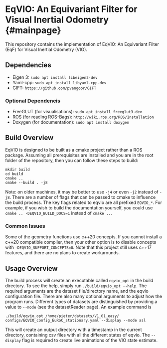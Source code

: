 # EqVIO: An Equivariant Filter for Visual Inertial Odometry {#mainpage}

This repository contains the implementation of EqVIO: An Equivariant Filter (EqF) for Visual Inertial Odometry (VIO).

## Dependencies

- Eigen 3: `sudo apt install libeigen3-dev`
- Yaml-cpp: `sudo apt install libyaml-cpp-dev`
- GIFT: `https://github.com/pvangoor/GIFT`

### Optional Dependencis

- FreeGLUT (for visualisations): `sudo apt install freeglut3-dev`
- ROS (for reading ROS-Bags): `http://wiki.ros.org/ROS/Installation`
- Doxygen (for documentation): `sudo apt install doxygen`

## Build Overview

EqVIO is designed to be built as a cmake project rather than a ROS package.
Assuming all prerequisites are installed and you are in the root folder of the repository, then you can follow these steps to build:

```
mkdir build
cd build
cmake ..
cmake --build . -j8
```

Note: on older machines, it may be better to use `-j4` or even `-j2` instead of `-j8`.
There are a number of flags that can be passed to cmake to influence the build process.
The key flags related to eqvio are all prefixed `EQVIO_*`.
For example, if you wish to build the documentation yourself, you could use `cmake .. -DEQVIO_BUILD_DOCS=1` instead of `cmake ..`.

### Common Issues

Some of the geometry functions use c++20 concepts.
If you cannot install a c++20 compatible compiler, then your other option is to disable concepts with `-DEQVIO_SUPPORT_CONCEPTS=0`.
Note that this project still uses c++17 features, and there are no plans to create workarounds.

## Usage Overview

The build process will create an executable called `eqvio_opt` in the build directory.
To see the help, simply run `./build/eqvio_opt --help`.
The required arguments are the dataset file/directory name, and the eqvio configuration file.
There are also many optional arguments to adjust how the program runs.
Different types of datasets are distinguished by providing a value to `--mode` (see the datasetReader page).
An example command is

```
./build/eqvio_opt /home/pieter/datasets/V1_01_easy/ configs/EQVIO_config_EuRoC_stationary.yaml --display --mode asl
```

This will create an output directory with a timestamp in the current directory, containing csv files with all the different states of eqvio.
The `--display` flag is required to create live animations of the VIO state estimate.